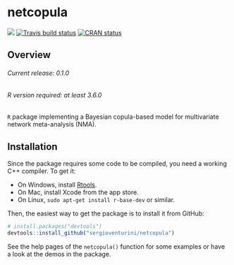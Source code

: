 # netcopula

<!-- badges: start -->

[![](http://cranlogs.r-pkg.org/badges/grand-total/netcopula?color=blue)](https://cran.r-project.org/package=netcopula)
[![Travis build status](https://travis-ci.org/sergioventurini/netcopula.svg?branch=master)](https://travis-ci.org/sergioventurini/netcopula)
[![CRAN
status](https://www.r-pkg.org/badges/version/netcopula)](https://cran.r-project.org/package=netcopula)
<!-- badges: end -->

## Overview

###### Current release: 0.1.0
###### R version required: at least 3.6.0
`R` package implementing a Bayesian copula-based model for multivariate network meta-analysis (NMA).

## Installation

Since the package requires some code to be compiled, you need a working C++
compiler. To get it:

- On Windows, install [Rtools](https://cran.r-project.org/bin/windows/Rtools/).
- On Mac, install Xcode from the app store.
- On Linux, `sudo apt-get install r-base-dev` or similar.

Then, the easiest way to get the package is to install it from GitHub:

``` r
# install.packages("devtools")
devtools::install_github("sergioventurini/netcopula")
```

See the help pages of the `netcopula()` function for some examples
or have a look at the demos in the package.

